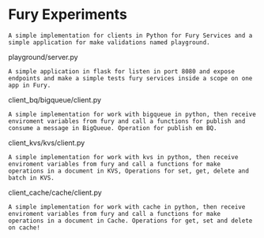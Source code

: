 # Fury Experiments
	
	A simple implementation for clients in Python for Fury Services and a simple application for make validations named playground.

playground/server.py
	
	A simple application in flask for listen in port 8080 and expose endpoints and make a simple tests fury services inside a scope on one app in Fury.

client_bq/bigqueue/client.py

	A simple implementation for work with bigqueue in python, then receive enviroment variables from fury and call a functions for publish and consume a message in BigQueue. Operation for publish em BQ.

client_kvs/kvs/client.py

	A simple implementation for work with kvs in python, then receive enviroment variables from fury and call a functions for make operations in a document in KVS, Operations for set, get, delete and batch in KVS.

client_cache/cache/client.py

	A simple implementation for work with cache in python, then receive enviroment variables from fury and call a functions for make operations in a document in Cache. Operations for get, set and delete on cache!

